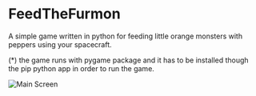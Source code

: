 # FeedTheFurmon
A simple game written in python for feeding little orange monsters with peppers using your spacecraft. 

(*) the game runs with pygame package and it has to be installed though the pip python app in order to run the game.

![Main Screen](/images/furmonMainScreen.png)
